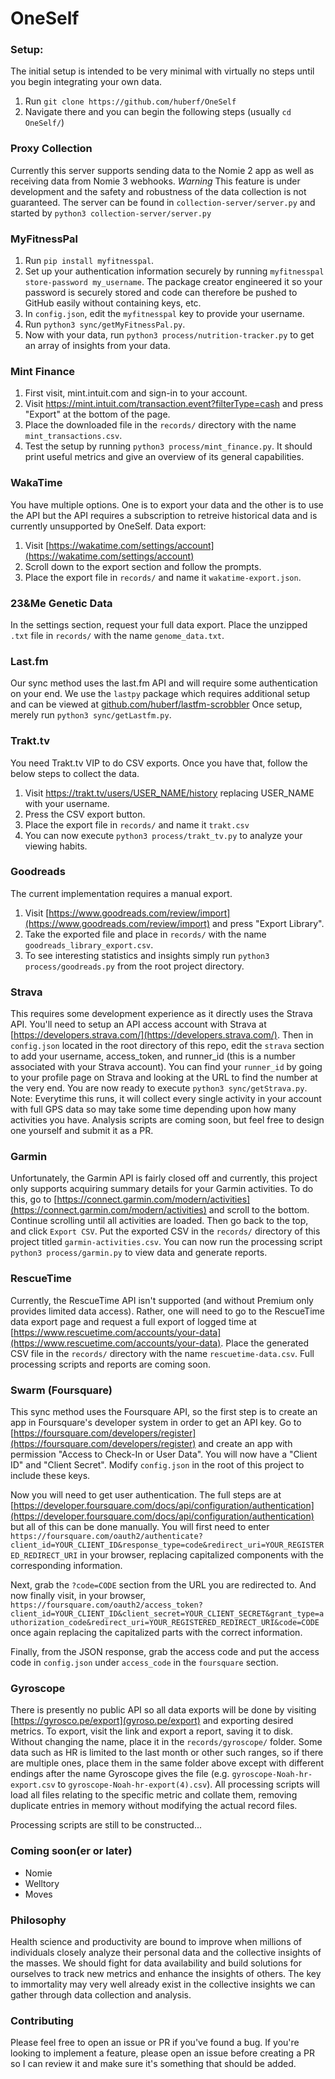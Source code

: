 # OneSelf

### Setup:

The initial setup is intended to be very minimal with virtually no steps until
you begin integrating your own data.
1. Run `git clone https://github.com/huberf/OneSelf`
2. Navigate there and you can begin the following steps (usually `cd OneSelf/`)

### Proxy Collection
Currently this server supports sending data to the Nomie 2 app as well as
receiving data from Nomie 3 webhooks.
*Warning* This feature is under development and the safety and robustness of the
data collection is not guaranteed.
The server can be found in `collection-server/server.py` and started by
`python3 collection-server/server.py`

### MyFitnessPal
1. Run `pip install myfitnesspal`.
2. Set up your authentication information securely by running `myfitnesspal
   store-password my_username`. The package creator engineered it so your
   password is securely stored and code can therefore be pushed to GitHub easily
   without containing keys, etc.
3. In `config.json`, edit the `myfitnesspal` key to provide your username.
4. Run `python3 sync/getMyFitnessPal.py`.
5. Now with your data, run `python3 process/nutrition-tracker.py` to get an
   array of insights from your data.

### Mint Finance
1. First visit, mint.intuit.com and sign-in to your account.
2. Visit https://mint.intuit.com/transaction.event?filterType=cash and press
   "Export" at the bottom of the page.
3. Place the downloaded file in the `records/` directory with the name
   `mint_transactions.csv`.
4. Test the setup by running `python3 process/mint_finance.py`. It should print
   useful metrics and give an overview of its general capabilities.

### WakaTime

You have multiple options. One is to export your data and the other is to use
the API but the API requires a subscription to retreive historical data and is
currently unsupported by OneSelf.
Data export:
1. Visit [https://wakatime.com/settings/account](https://wakatime.com/settings/account)
2. Scroll down to the export section and follow the prompts.
3. Place the export file in `records/` and name it `wakatime-export.json`.

### 23&Me Genetic Data

In the settings section, request your full data export. Place the unzipped
`.txt` file in `records/` with the name `genome_data.txt`.

### Last.fm

Our sync method uses the last.fm API and will require some authentication on
your end. We use the `lastpy` package which requires additional setup and can
be viewed at
[github.com/huberf/lastfm-scrobbler](https://github.com/huberf/lastfm-scrobbler)
Once setup, merely run `python3 sync/getLastfm.py`.


### Trakt.tv

You need Trakt.tv VIP to do CSV exports. Once you have that, follow the below
steps to collect the data.
1. Visit https://trakt.tv/users/USER_NAME/history replacing USER_NAME with
   your username.
2. Press the CSV export button.
3. Place the export file in `records/` and name it `trakt.csv`
4. You can now execute `python3 process/trakt_tv.py` to analyze your viewing
   habits.


### Goodreads

The current implementation requires a manual export.
1. Visit
   [https://www.goodreads.com/review/import](https://www.goodreads.com/review/import)
   and press "Export Library".
2. Take the exported file and place in `records/` with the name
   `goodreads_library_export.csv`.
3. To see interesting statistics and insights simply run `python3
   process/goodreads.py` from the root project directory.


### Strava

This requires some development experience as it directly uses the Strava API.
You'll need to setup an API access account with Strava at
[https://developers.strava.com/](https://developers.strava.com/). Then in
`config.json` located in the root directory of this repo, edit the `strava`
section to add your username, access_token, and runner_id (this is a number
associated with your Strava account). You can find your `runner_id` by going to
your profile page on Strava and looking at the URL to find the number at the
very end. You are now ready to execute `python3 sync/getStrava.py`. Note:
Everytime this runs, it will collect every single activity in your account with
full GPS data so may take some time depending upon how many activities
you have.
Analysis scripts are coming soon, but feel free to design one yourself and
submit it as a PR.


### Garmin

Unfortunately, the Garmin API is fairly closed off and currently, this project
only supports acquiring summary details for your Garmin activities. To do this,
go to
[https://connect.garmin.com/modern/activities](https://connect.garmin.com/modern/activities)
and scroll to the bottom. Continue scrolling until all activities are loaded.
Then go back to the top, and click `Export CSV`. Put the exported CSV in the
`records/` directory of this project titled `garmin-activities.csv`.
You can now run the processing script `python3 process/garmin.py` to view data
and generate reports.


### RescueTime

Currently, the RescueTime API isn't supported (and without Premium only provides
limited data access). Rather, one will need to go to the RescueTime data export
page and request a full export of logged time at
[https://www.rescuetime.com/accounts/your-data](https://www.rescuetime.com/accounts/your-data).
Place the generated CSV file in the `records/` directory with the name
`rescuetime-data.csv`.
Full processing scripts and reports are coming soon.


### Swarm (Foursquare)

This sync method uses the Foursquare API, so the first step is to create an app
in Foursquare's developer system in order to get an API key. Go to
[https://foursquare.com/developers/register](https://foursquare.com/developers/register)
and create an app with permission "Access to Check-In or User Data". You will
now have a "Client ID" and "Client Secret". Modify `config.json` in the root of
this project to include these keys.

Now you will need to get user authentication. The full steps are at
[https://developer.foursquare.com/docs/api/configuration/authentication](https://developer.foursquare.com/docs/api/configuration/authentication)
but all of this can be done manually. You will first need to enter
`https://foursquare.com/oauth2/authenticate?client_id=YOUR_CLIENT_ID&response_type=code&redirect_uri=YOUR_REGISTERED_REDIRECT_URI`
in your browser, replacing capitalized components with the corresponding
information.

Next, grab the `?code=CODE` section from the URL you are redirected to. And now
finally visit, in your browser, `https://foursquare.com/oauth2/access_token?client_id=YOUR_CLIENT_ID&client_secret=YOUR_CLIENT_SECRET&grant_type=authorization_code&redirect_uri=YOUR_REGISTERED_REDIRECT_URI&code=CODE`
once again replacing the capitalized parts with the correct information.

Finally, from the JSON response, grab the access code and put the access code in
`config.json` under `access_code` in the `foursquare` section.


### Gyroscope

There is presently no public API so all data exports will be done by visiting
[https://gyrosco.pe/export](gyroso.pe/export) and exporting desired metrics. To
export, visit the link and export a report, saving it to disk. Without changing
the name, place it in the `records/gyroscope/` folder. Some data such as HR is
limited to the last month or other such ranges, so if there are multiple ones,
place them in the same folder above except with different endings after the name
Gyroscope gives the file (e.g. `gyroscope-Noah-hr-export.csv` to
`gyroscope-Noah-hr-export(4).csv`). All processing scripts will load all files
relating to the specific metric and collate them, removing duplicate entries in
memory without modifying the actual record files.

Processing scripts are still to be constructed...

### Coming soon(er or later)
* Nomie
* Welltory
* Moves

### Philosophy
Health science and productivity are bound to improve when millions of
individuals closely analyze their personal data and the collective insights of
the masses. We should fight for data availability and build solutions for
ourselves to track new metrics and enhance the insights of others. The key to
immortality may very well already exist in the collective insights we can gather
through data collection and analysis.

### Contributing
Please feel free to open an issue or PR if you've found a bug. If you're looking
to implement a feature, please open an issue before creating a PR so I can
review it and make sure it's something that should be added.
